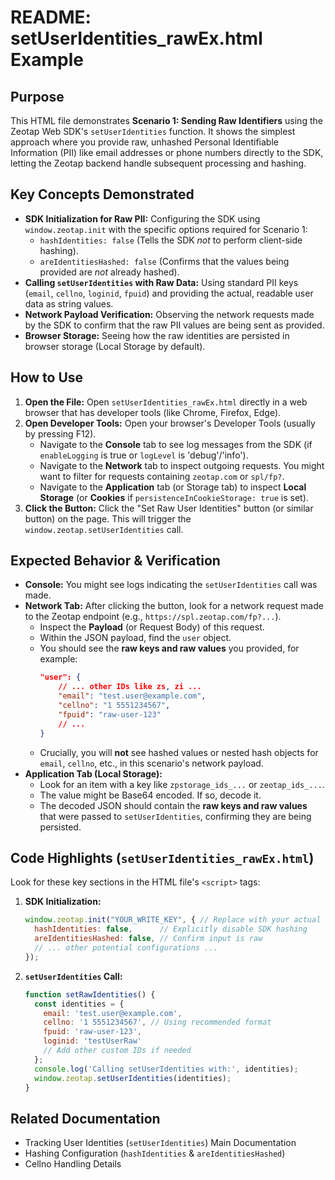 # README: setUserIdentities_rawEx.html Example

## Purpose

This HTML file demonstrates **Scenario 1: Sending Raw Identifiers** using the Zeotap Web SDK's `setUserIdentities` function. It shows the simplest approach where you provide raw, unhashed Personal Identifiable Information (PII) like email addresses or phone numbers directly to the SDK, letting the Zeotap backend handle subsequent processing and hashing.

## Key Concepts Demonstrated

*   **SDK Initialization for Raw PII:** Configuring the SDK using `window.zeotap.init` with the specific options required for Scenario 1:
    *   `hashIdentities: false` (Tells the SDK *not* to perform client-side hashing).
    *   `areIdentitiesHashed: false` (Confirms that the values being provided are *not* already hashed).
*   **Calling `setUserIdentities` with Raw Data:** Using standard PII keys (`email`, `cellno`, `loginid`, `fpuid`) and providing the actual, readable user data as string values.
*   **Network Payload Verification:** Observing the network requests made by the SDK to confirm that the raw PII values are being sent as provided.
*   **Browser Storage:** Seeing how the raw identities are persisted in browser storage (Local Storage by default).

## How to Use

1.  **Open the File:** Open `setUserIdentities_rawEx.html` directly in a web browser that has developer tools (like Chrome, Firefox, Edge).
2.  **Open Developer Tools:** Open your browser's Developer Tools (usually by pressing F12).
    *   Navigate to the **Console** tab to see log messages from the SDK (if `enableLogging` is true or `logLevel` is 'debug'/'info').
    *   Navigate to the **Network** tab to inspect outgoing requests. You might want to filter for requests containing `zeotap.com` or `spl/fp?`.
    *   Navigate to the **Application** tab (or Storage tab) to inspect **Local Storage** (or **Cookies** if `persistenceInCookieStorage: true` is set).
3.  **Click the Button:** Click the "Set Raw User Identities" button (or similar button) on the page. This will trigger the `window.zeotap.setUserIdentities` call.

## Expected Behavior & Verification

*   **Console:** You might see logs indicating the `setUserIdentities` call was made.
*   **Network Tab:** After clicking the button, look for a network request made to the Zeotap endpoint (e.g., `https://spl.zeotap.com/fp?...`).
    *   Inspect the **Payload** (or Request Body) of this request.
    *   Within the JSON payload, find the `user` object.
    *   You should see the **raw keys and raw values** you provided, for example:
        ```json
        "user": {
            // ... other IDs like zs, zi ...
            "email": "test.user@example.com",
            "cellno": "1 5551234567",
            "fpuid": "raw-user-123"
            // ...
        }
        ```
    *   Crucially, you will **not** see hashed values or nested hash objects for `email`, `cellno`, etc., in this scenario's network payload.
*   **Application Tab (Local Storage):**
    *   Look for an item with a key like `zpstorage_ids_...` or `zeotap_ids_...`.
    *   The value might be Base64 encoded. If so, decode it.
    *   The decoded JSON should contain the **raw keys and raw values** that were passed to `setUserIdentities`, confirming they are being persisted.

## Code Highlights (`setUserIdentities_rawEx.html`)

Look for these key sections in the HTML file's `<script>` tags:

1.  **SDK Initialization:**
    ```javascript
    window.zeotap.init("YOUR_WRITE_KEY", { // Replace with your actual Write Key
      hashIdentities: false,      // Explicitly disable SDK hashing
      areIdentitiesHashed: false, // Confirm input is raw
      // ... other potential configurations ...
    });
    ```
2.  **`setUserIdentities` Call:**
    ```javascript
    function setRawIdentities() {
      const identities = {
        email: 'test.user@example.com',
        cellno: '1 5551234567', // Using recommended format
        fpuid: 'raw-user-123',
        loginid: 'testUserRaw'
        // Add other custom IDs if needed
      };
      console.log('Calling setUserIdentities with:', identities);
      window.zeotap.setUserIdentities(identities);
    }
    ```

## Related Documentation

*   Tracking User Identities (`setUserIdentities`) Main Documentation
*   Hashing Configuration (`hashIdentities` & `areIdentitiesHashed`)
*   Cellno Handling Details
